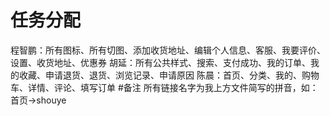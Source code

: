 # 任务分配
程智鹏：所有图标、所有切图、添加收货地址、编辑个人信息、客服、我要评价、设置、收货地址、优惠券
胡延：所有公共样式、搜索、支付成功、我的订单、我的收藏、申请退货、退货、浏览记录、申请原因
陈晨：首页、分类、我的、购物车、详情、评论、填写订单
#备注
所有链接名字为我上方文件简写的拼音，如：首页->shouye
